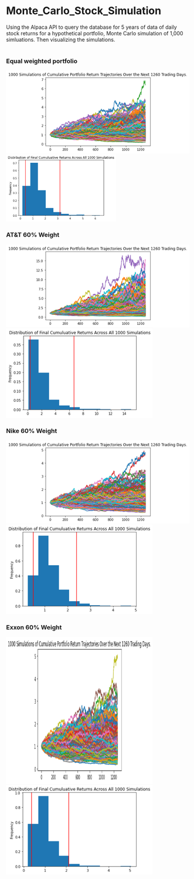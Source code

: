 # Monte_Carlo_Stock_Simulation
Using the Alpaca API  to query the database for 5 years of data of daily stock returns for a hypothetical portfolio, Monte Carlo simulation of 1,000 simluations. Then visualizing the simulations.
<br>
<br>

### Equal weighted portfolio
<!-- <div class="row">
  <div class="column">
    <img src="Images/MC_fiveyear_sim_plot.png" alt="Snow" style="width:100%">
  </div>
  <div class="column">
    <img src="Images/MC_fiveyear_dist_plot.png" alt="Forest" style="width:100%">
  </div>
</div> -->
<!-- ![](Images/MC_fiveyear_sim_plot.png) | ![](Images/MC_fiveyear_dist_plot.png) -->
<p float="left">
  <img src="Images/MC_fiveyear_sim_plot.png" width="500" />
  <img src="Images/MC_fiveyear_dist_plot.png" width="300" /> 
</p>

### AT&T 60% Weight
<p float="left">
  <img src="Images/MC_att_fiveyear_sim_plot.png" width="500" />
  <img src="Images/MC_att_fiveyear_dist_plot.png" width="400" /> 
</p>


### Nike 60% Weight
<p float="left">
  <img src="Images/MC_nike_fiveyear_sim_plot.png" width="500" />
  <img src="Images/MC_nike_fiveyear_dist_plot.png" width="400" /> 
</p>


### Exxon 60% Weight

<p float="left">
  <img src="Images/MC_exxon_fiveyear_sim_plot.png" height= 400 width="400" />
  <img src="Images/MC_exxon_fiveyear_dist_plot.png" width="400" /> 
</p>


